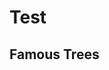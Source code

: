 # Test

## Famous Trees

<div id="famous-trees-datalist" class="hh-data-list mt-4"></div>

<script>
  new HHDataList({
    controlsAreSmall: false,
    fieldColWidth: 'narrow',
    id: 'famous-trees-datalist',
    queryParams: {
      fields: { name: 'fields', default: '*' },
      filter: { name: 'filter' },
      order: { name: 'order' },
      page: { name: 'page' },
      limit: { name: 'limit', choices: [1, 3, 5, 10, 15, 20, 50, 100], default: 3 }
    },
    recordColWidth: 'medium',
    recordFieldAnalyzer: { 
      aspect: 'value',
      isTransformed: true 
    },
    recordFields: [
      { 
        name: 'id', 
        label: 'ID', 
        isChecked: false 
      },
      { 
        name: 'name', 
        label: 'Name' 
      },
      { 
        name: 'species', 
        label: 'Species', 
        transform: (v) => { 
          return { url: v.link, title: v.text };
        },
        subtype: { 
          name: 'link' 
        }
      },
      { 
        name: 'description', 
        label: 'Description', 
        colWidth: 'wide', 
        subtype: { 
          name: 'text' 
        } 
      },
      { 
        name: 'city', 
        label: 'Nearby City'
      },
      { 
        name: 'country', 
        label: 'Country', 
        subtype: { 
          name: 'key', 
          url: (value) => `http://localhost:8081/api/devportals/v1/countries/${value}`, 
          value: (res) => res.data.name 
        }
      },
      { 
        name: 'coordinates', 
        label: 'Latitude, Longitude', 
        transform: (v) => `${v.latitude}, ${v.longitude}` 
      },
      { 
        name: 'germinationYear', 
        label: 'Age (years)',
        transform: (v) => `${new Date().getFullYear() - v}`
      },
      { 
        name: 'height', 
        label: 'Height (meters)', 
        transform: (v) => Math.round(v * 0.3048) 
      },
      { 
        name: 'links', 
        label: 'Links', 
        transform: (v) => {
          const a = [];
          for (let i of v) { a.push({ url: i.link, title: i.text }); }
          return a;
        },
        subtype: { 
          name: 'link' 
        },
      }
    ],
    recordIdField: 'id',
    recordParity: true,
    recordsAreExpanded: false,
    recordsAreNumbered: true,
    recordTitle: {
      fields: ['name'],
      format: (f, r) => `${r[f[0]]}`
    },
    reportError: (title, detail) => { reportError(title, detail); },
    reportInfo: (title, detail) => { reportInfo(title, detail); },
    reportWarning: (type, title, detail) => { reportWarning(type, title, detail); },
    responseHelper: {
      record: (res) => res.data,
      records: (res) => res.data.records,
      numPages: (res, limit) => res.data.metadata.numTotalPages,
      numResponseRecords: (res) => res.data.metadata.numResponseRecords,
      numMatchedRecords: (res) => res.data.metadata.numFilteredRecords,
      numTotalRecords: (res) => res.data.metadata.numTotalRecords
    },
    // reportTheme: (theme) => { 
    //   const t1 = JSON.stringify(theme, null, 2);
    //   const t2 = t1.replace(/"([^"]+)":/g, '$1:');
    //   const t3 = t2.replace(/"/g, "'");      
    //   console.log(t3);
    // },
    // themeFromPaletteName: {
    //   paletteName: 'Wheatgerm',
    //   newThemeName: 'Wheatgerm'
    // },
    // themeName: 'WheatGerm',
    url: `${getDomain()}/api/famous/v1/trees`,
  });
</script>

<script>
  // console.log(HHDataList.getThemeNames());
  // console.log(HHDataList.getPaletteKeys());
</script>
